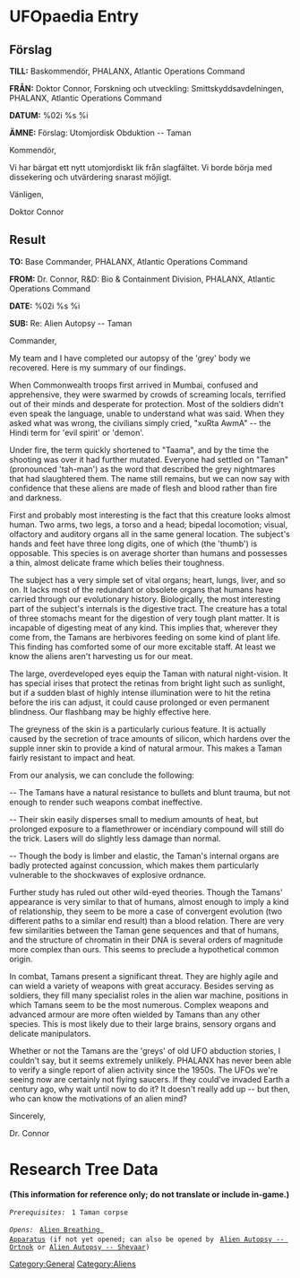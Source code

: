 # UFOpaedia Entry

## Förslag

**TILL:** Baskommendör, PHALANX, Atlantic Operations Command

**FRÅN:** Doktor Connor, Forskning och utveckling:
Smittskyddsavdelningen, PHALANX, Atlantic Operations Command

**DATUM:** %02i %s %i

**ÄMNE:** Förslag: Utomjordisk Obduktion -- Taman

Kommendör,

Vi har bärgat ett nytt utomjordiskt lik från slagfältet. Vi borde börja
med dissekering och utvärdering snarast möjligt.

Vänligen,

Doktor Connor

## Result

**TO:** Base Commander, PHALANX, Atlantic Operations Command

**FROM:** Dr. Connor, R&D: Bio & Containment Division, PHALANX, Atlantic
Operations Command

**DATE:** %02i %s %i

**SUB:** Re: Alien Autopsy -- Taman

Commander,

My team and I have completed our autopsy of the 'grey' body we
recovered. Here is my summary of our findings.

When Commonwealth troops first arrived in Mumbai, confused and
apprehensive, they were swarmed by crowds of screaming locals, terrified
out of their minds and desperate for protection. Most of the soldiers
didn't even speak the language, unable to understand what was said. When
they asked what was wrong, the civilians simply cried, "xuRta AwmA" --
the Hindi term for 'evil spirit' or 'demon'.

Under fire, the term quickly shortened to "Taama", and by the time the
shooting was over it had further mutated. Everyone had settled on
"Taman" (pronounced 'tah-man') as the word that described the grey
nightmares that had slaughtered them. The name still remains, but we can
now say with confidence that these aliens are made of flesh and blood
rather than fire and darkness.

First and probably most interesting is the fact that this creature looks
almost human. Two arms, two legs, a torso and a head; bipedal
locomotion; visual, olfactory and auditory organs all in the same
general location. The subject's hands and feet have three long digits,
one of which (the 'thumb') is opposable. This species is on average
shorter than humans and possesses a thin, almost delicate frame which
belies their toughness.

The subject has a very simple set of vital organs; heart, lungs, liver,
and so on. It lacks most of the redundant or obsolete organs that humans
have carried through our evolutionary history. Biologically, the most
interesting part of the subject's internals is the digestive tract. The
creature has a total of three stomachs meant for the digestion of very
tough plant matter. It is incapable of digesting meat of any kind. This
implies that, wherever they come from, the Tamans are herbivores feeding
on some kind of plant life. This finding has comforted some of our more
excitable staff. At least we know the aliens aren't harvesting us for
our meat.

The large, overdeveloped eyes equip the Taman with natural night-vision.
It has special irises that protect the retinas from bright light such as
sunlight, but if a sudden blast of highly intense illumination were to
hit the retina before the iris can adjust, it could cause prolonged or
even permanent blindness. Our flashbang may be highly effective here.

The greyness of the skin is a particularly curious feature. It is
actually caused by the secretion of trace amounts of silicon, which
hardens over the supple inner skin to provide a kind of natural armour.
This makes a Taman fairly resistant to impact and heat.

From our analysis, we can conclude the following:

-- The Tamans have a natural resistance to bullets and blunt trauma, but
not enough to render such weapons combat ineffective.

-- Their skin easily disperses small to medium amounts of heat, but
prolonged exposure to a flamethrower or incendiary compound will still
do the trick. Lasers will do slightly less damage than normal.

-- Though the body is limber and elastic, the Taman's internal organs
are badly protected against concussion, which makes them particularly
vulnerable to the shockwaves of explosive ordnance.

Further study has ruled out other wild-eyed theories. Though the Tamans'
appearance is very similar to that of humans, almost enough to imply a
kind of relationship, they seem to be more a case of convergent
evolution (two different paths to a similar end result) than a blood
relation. There are very few similarities between the Taman gene
sequences and that of humans, and the structure of chromatin in their
DNA is several orders of magnitude more complex than ours. This seems to
preclude a hypothetical common origin.

In combat, Tamans present a significant threat. They are highly agile
and can wield a variety of weapons with great accuracy. Besides serving
as soldiers, they fill many specialist roles in the alien war machine,
positions in which Tamans seem to be the most numerous. Complex weapons
and advanced armour are more often wielded by Tamans than any other
species. This is most likely due to their large brains, sensory organs
and delicate manipulators.

Whether or not the Tamans are the 'greys' of old UFO abduction stories,
I couldn't say, but it seems extremely unlikely. PHALANX has never been
able to verify a single report of alien activity since the 1950s. The
UFOs we're seeing now are certainly not flying saucers. If they could've
invaded Earth a century ago, why wait until now to do it? It doesn't
really add up -- but then, who can know the motivations of an alien
mind?

Sincerely,

Dr. Connor

# Research Tree Data

**(This information for reference only; do not translate or include
in-game.)**

*`Prerequisites:`*
` 1 Taman corpse`

*`Opens:`*
` `[`Alien Breathing Apparatus`](Research/Alien_Breathing_Apparatus "wikilink")` (if not yet opened; can also be opened by`
` `[`Alien Autopsy -- Ortnok`](Aliens/Ortnok "wikilink")` or `[`Alien Autopsy -- Shevaar`](Aliens/Shevaar "wikilink")`)`

[Category:General](Category:General "wikilink")
[Category:Aliens](Category:Aliens "wikilink")